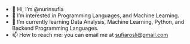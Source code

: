 - 👋 Hi, I’m @nurinsufia
- 👀 I’m interested in Programming Languages, and Machine Learning.
- 🌱 I’m currently learning Data Analysis, Machine Learning, Python, and Backend Programming Languages.
- 📫 How to reach me: you can email me at sufiarosli@gmail.com

<!---
nurinsufia/nurinsufia is a ✨ special ✨ repository because its `README.md` (this file) appears on your GitHub profile.
You can click the Preview link to take a look at your changes.
--->
